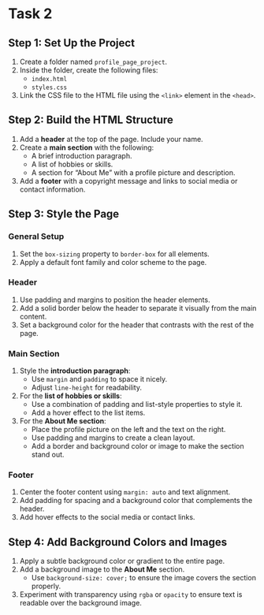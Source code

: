 # Task 2

## Step 1: Set Up the Project
1. Create a folder named `profile_page_project`.
2. Inside the folder, create the following files:
   - `index.html`
   - `styles.css`
3. Link the CSS file to the HTML file using the `<link>` element in the `<head>`.

## Step 2: Build the HTML Structure
1. Add a **header** at the top of the page. Include your name.
2. Create a **main section** with the following:
   - A brief introduction paragraph.
   - A list of hobbies or skills.
   - A section for “About Me” with a profile picture and description.
3. Add a **footer** with a copyright message and links to social media or contact information.

## Step 3: Style the Page

### General Setup
1. Set the `box-sizing` property to `border-box` for all elements.
2. Apply a default font family and color scheme to the page.

### Header
1. Use padding and margins to position the header elements.
2. Add a solid border below the header to separate it visually from the main content.
3. Set a background color for the header that contrasts with the rest of the page.

### Main Section
1. Style the **introduction paragraph**:
   - Use `margin` and `padding` to space it nicely.
   - Adjust `line-height` for readability.
2. For the **list of hobbies or skills**:
   - Use a combination of padding and list-style properties to style it.
   - Add a hover effect to the list items.
3. For the **About Me section**:
   - Place the profile picture on the left and the text on the right.
   - Use padding and margins to create a clean layout.
   - Add a border and background color or image to make the section stand out.

### Footer
1. Center the footer content using `margin: auto` and text alignment.
2. Add padding for spacing and a background color that complements the header.
3. Add hover effects to the social media or contact links.

## Step 4: Add Background Colors and Images
1. Apply a subtle background color or gradient to the entire page.
2. Add a background image to the **About Me** section.
   - Use `background-size: cover;` to ensure the image covers the section properly.
3. Experiment with transparency using `rgba` or `opacity` to ensure text is readable over the background image.
